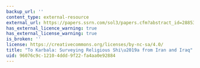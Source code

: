 ```yaml
---
backup_url: ''
content_type: external-resource
external_url: https://papers.ssrn.com/sol3/papers.cfm?abstract_id=2885347
has_external_licence_warning: true
has_external_license_warning: true
is_broken: ''
license: https://creativecommons.org/licenses/by-nc-sa/4.0/
title: "To Karbala: Surveying Religious Shi\u2019a from Iran and Iraq"
uid: 96076c9c-1210-4ddd-9f22-fa4aa0e92884
---
```

